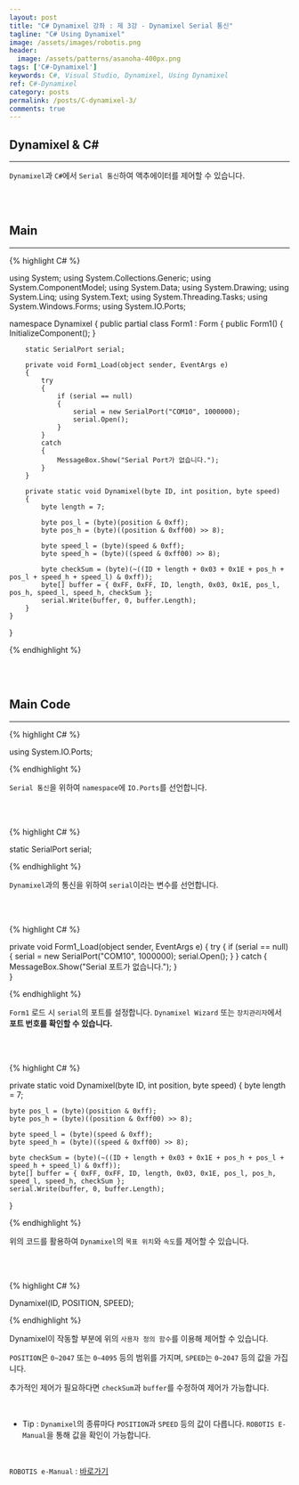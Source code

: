 ```yaml
---
layout: post
title: "C# Dynamixel 강좌 : 제 3강 - Dynamixel Serial 통신"
tagline: "C# Using Dynamixel"
image: /assets/images/robotis.png
header:
  image: /assets/patterns/asanoha-400px.png
tags: ['C#-Dynamixel']
keywords: C#, Visual Studio, Dynamixel, Using Dynamixel
ref: C#-Dynamixel
category: posts
permalink: /posts/C-dynamixel-3/
comments: true
---
```


## Dynamixel & C# ##
----------

`Dynamixel`과 `C#`에서 `Serial 통신`하여 액추에이터를 제어할 수 있습니다.

<br>
<br>

## Main ##
----------

{% highlight C# %}

using System;
using System.Collections.Generic;
using System.ComponentModel;
using System.Data;
using System.Drawing;
using System.Linq;
using System.Text;
using System.Threading.Tasks;
using System.Windows.Forms;
using System.IO.Ports;

namespace Dynamixel
{
    public partial class Form1 : Form
    {
        public Form1()
        {
            InitializeComponent();
        }

        static SerialPort serial;
        
        private void Form1_Load(object sender, EventArgs e)
        {
            try
            {
                if (serial == null)
                {
                    serial = new SerialPort("COM10", 1000000);
                    serial.Open();
                }
            }
            catch
            {
                MessageBox.Show("Serial Port가 없습니다.");
            }     
        }
            
        private static void Dynamixel(byte ID, int position, byte speed)
        {
            byte length = 7;
            
            byte pos_l = (byte)(position & 0xff);
            byte pos_h = (byte)((position & 0xff00) >> 8);

            byte speed_l = (byte)(speed & 0xff);
            byte speed_h = (byte)((speed & 0xff00) >> 8);

            byte checkSum = (byte)(~((ID + length + 0x03 + 0x1E + pos_h + pos_l + speed_h + speed_l) & 0xff));
            byte[] buffer = { 0xFF, 0xFF, ID, length, 0x03, 0x1E, pos_l, pos_h, speed_l, speed_h, checkSum };
            serial.Write(buffer, 0, buffer.Length);
        }
    }
}

{% endhighlight %}

<br>
<br>

## Main Code ##
----------

{% highlight C# %}

using System.IO.Ports;

{% endhighlight %}

`Serial 통신`을 위하여 `namespace`에 `IO.Ports`를 선언합니다.

<br>
<br>

{% highlight C# %}

static SerialPort serial;

{% endhighlight %}

`Dynamixel`과의 통신을 위하여 `serial`이라는 변수를 선언합니다.

<br>
<br>

{% highlight C# %}

private void Form1_Load(object sender, EventArgs e)
{
    try
    {
        if (serial == null)
        {
            serial = new SerialPort("COM10", 1000000);
            serial.Open();
        }
    }
    catch
    {
        MessageBox.Show("Serial 포트가 없습니다.");
    }     
}

{% endhighlight %}

`Form1` 로드 시 `serial`의 포트를 설정합니다. `Dynamixel Wizard` 또는 `장치관리자`에서 **포트 번호를 확인할 수 있습니다.**

<br>
<br>

{% highlight C# %}

private static void Dynamixel(byte ID, int position, byte speed)
{
    byte length = 7;
    
    byte pos_l = (byte)(position & 0xff);
    byte pos_h = (byte)((position & 0xff00) >> 8);

    byte speed_l = (byte)(speed & 0xff);
    byte speed_h = (byte)((speed & 0xff00) >> 8);

    byte checkSum = (byte)(~((ID + length + 0x03 + 0x1E + pos_h + pos_l + speed_h + speed_l) & 0xff));
    byte[] buffer = { 0xFF, 0xFF, ID, length, 0x03, 0x1E, pos_l, pos_h, speed_l, speed_h, checkSum };
    serial.Write(buffer, 0, buffer.Length);
}

{% endhighlight %}

위의 코드를 활용하여 `Dynamixel`의 `목표 위치`와 `속도`를 제어할 수 있습니다.

<br>
<br>

{% highlight C# %}

Dynamixel(ID, POSITION, SPEED);

{% endhighlight %}

Dynamixel이 작동할 부분에 위의 `사용자 정의 함수`를 이용해 제어할 수 있습니다.

`POSITION`은 `0~2047` 또는 `0~4095` 등의 범위를 가지며, `SPEED`는 `0~2047` 등의 값을 가집니다.

추가적인 제어가 필요하다면 `checkSum`과 `buffer`를 수정하여 제어가 가능합니다.

<br>

* Tip : `Dynamixel`의 종류마다 `POSITION`과 `SPEED` 등의 값이 다릅니다. `ROBOTIS E-Manual`을 통해 값을 확인이 가능합니다.

<br>

`ROBOTIS e-Manual` : [바로가기][e-manual]

[e-manual]: http://support.robotis.com/ko/

